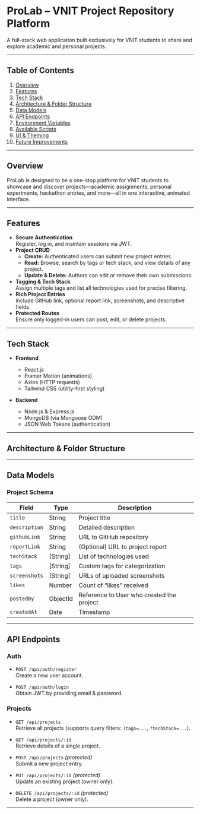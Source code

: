 # ProLab – VNIT Project Repository Platform

A full-stack web application built exclusively for VNIT students to share and explore academic and personal projects.

---

## Table of Contents

1. [Overview](#overview)  
2. [Features](#features)  
3. [Tech Stack](#tech-stack)  
4. [Architecture & Folder Structure](#architecture--folder-structure)  
5. [Data Models](#data-models)  
6. [API Endpoints](#api-endpoints)  
7. [Environment Variables](#environment-variables)  
8. [Available Scripts](#available-scripts)  
9. [UI & Theming](#ui--theming)  
10. [Future Improvements](#future-improvements)

---

## Overview

ProLab is designed to be a one-stop platform for VNIT students to showcase and discover projects—academic assignments, personal experiments, hackathon entries, and more—all in one interactive, animated interface.

---

## Features

- **Secure Authentication**  
  Register, log in, and maintain sessions via JWT.  
- **Project CRUD**  
  - **Create:** Authenticated users can submit new project entries.  
  - **Read:** Browse, search by tags or tech stack, and view details of any project.  
  - **Update & Delete:** Authors can edit or remove their own submissions.  
- **Tagging & Tech Stack**  
  Assign multiple tags and list all technologies used for precise filtering.  
- **Rich Project Entries**  
  Include GitHub link, optional report link, screenshots, and descriptive fields.  
- **Protected Routes**  
  Ensure only logged-in users can post, edit, or delete projects.

---

## Tech Stack

- **Frontend**  
  - React.js  
  - Framer Motion (animations)  
  - Axios (HTTP requests)  
  - Tailwind CSS (utility-first styling)  

- **Backend**  
  - Node.js & Express.js  
  - MongoDB (via Mongoose ODM)  
  - JSON Web Tokens (authentication)  

---

## Architecture & Folder Structure


---

## Data Models

### Project Schema
| Field        | Type         | Description                                  |
| ------------ | ------------ | -------------------------------------------- |
| `title`      | String       | Project title                                |
| `description`| String       | Detailed description                         |
| `githubLink` | String       | URL to GitHub repository                     |
| `reportLink` | String       | (Optional) URL to project report             |
| `techStack`  | [String]     | List of technologies used                    |
| `tags`       | [String]     | Custom tags for categorization               |
| `screenshots`| [String]     | URLs of uploaded screenshots                 |
| `likes`      | Number       | Count of “likes” received                    |
| `postedBy`   | ObjectId     | Reference to User who created the project    |
| `createdAt`  | Date         | Timestamp                                    |

---

## API Endpoints

### Auth
- `POST /api/auth/register`  
  Create a new user account.

- `POST /api/auth/login`  
  Obtain JWT by providing email & password.

### Projects
- `GET /api/projects`  
  Retrieve all projects (supports query filters: `?tags=...`, `?techStack=...`).

- `GET /api/projects/:id`  
  Retrieve details of a single project.

- `POST /api/projects` *(protected)*  
  Submit a new project entry.

- `PUT /api/projects/:id` *(protected)*  
  Update an existing project (owner only).

- `DELETE /api/projects/:id` *(protected)*  
  Delete a project (owner only).

---




